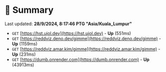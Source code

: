 # 📖 Summary
Last updated: **28/9/2024, 8:17:46 PTG "Asia/Kuala_Lumpur"**

- `GET` [https://hst.ujol.dev](https://hst.ujol.dev) - **Up** (551ms)
- `GET` [https://reddviz.deno.dev/gimme](https://reddviz.deno.dev/gimme) - **Up** (1159ms)
- `GET` [https://reddviz.amar.kim/gimme](https://reddviz.amar.kim/gimme) - **Up** (231ms)
- `GET` [https://dumb.onrender.com](https://dumb.onrender.com) - **Up** (43913ms)
